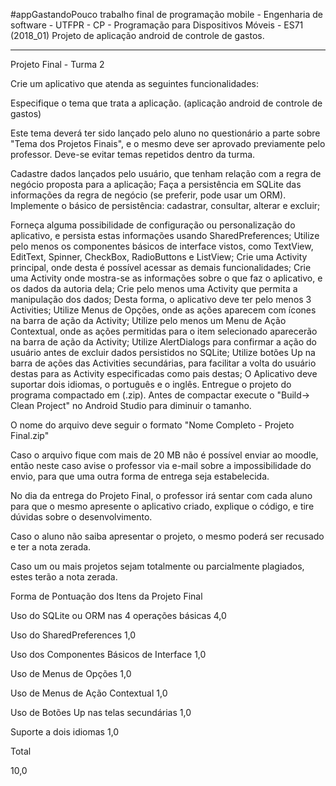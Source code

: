 #appGastandoPouco
trabalho final de  programação mobile - Engenharia de software - UTFPR - CP - Programação para Dispositivos Móveis - ES71 (2018_01) Projeto de aplicação android de controle de gastos.


-------------------------------------------------------------------------------------------------------------------------------------
Projeto Final - Turma 2

Crie um aplicativo que atenda as seguintes funcionalidades:

Especifique o tema que trata a aplicação. (aplicação android de controle de gastos)

Este tema deverá ter sido lançado pelo aluno no questionário a parte sobre "Tema dos Projetos Finais", e o mesmo deve ser aprovado previamente pelo professor. Deve-se evitar temas repetidos dentro da turma.

Cadastre dados lançados pelo usuário, que tenham relação com a regra de negócio proposta para a aplicação;
Faça a persistência em SQLite das informações da regra de negócio (se preferir, pode usar um ORM). Implemente o básico de persistência: cadastrar, consultar, alterar e excluir;

Forneça alguma possibilidade de configuração ou personalização do aplicativo, e persista estas informações usando SharedPreferences;
Utilize pelo menos os componentes básicos de interface vistos, como TextView, EditText, Spinner, CheckBox, RadioButtons e ListView;
Crie uma Activity principal, onde desta é possível acessar as demais funcionalidades;
Crie uma Activity onde mostra-se as informações sobre o que faz o aplicativo, e os dados da autoria dela;
Crie pelo menos uma Activity que permita a manipulação dos dados;
Desta forma, o aplicativo deve ter pelo menos 3 Activities;
Utilize Menus de Opções, onde as ações aparecem com ícones na barra de ação da Activity;
Utilize pelo menos um Menu de Ação Contextual, onde as ações permitidas para o item selecionado aparecerão na barra de ação da Activity;
Utilize AlertDialogs para confirmar a ação do usuário antes de excluir dados persistidos no SQLite;
Utilize botões Up na barra de ações das Activities secundárias, para facilitar a volta do usuário destas para as Activity especificadas como pais destas;
O Aplicativo deve suportar dois idiomas, o português e o inglês.
Entregue o projeto do programa compactado em (.zip). Antes de compactar execute o "Build-> Clean Project" no Android Studio para diminuir o tamanho.

O nome do arquivo deve seguir o formato "Nome Completo - Projeto Final.zip" 

Caso o arquivo fique com mais de 20 MB não é possível enviar ao moodle, então neste caso avise o professor via e-mail sobre a impossibilidade do envio, para que uma outra forma de entrega seja estabelecida.

No dia da entrega do Projeto Final, o professor irá sentar com cada aluno para que o mesmo apresente o aplicativo criado,  explique o código, e tire dúvidas sobre o desenvolvimento.

Caso o aluno não saiba apresentar o projeto, o mesmo poderá ser recusado e ter a nota zerada.

Caso um ou mais projetos sejam totalmente ou parcialmente plagiados, estes terão a nota zerada.



Forma de Pontuação dos Itens da Projeto Final

Uso do SQLite ou ORM nas 4 operações básicas 4,0

Uso do SharedPreferences	1,0

Uso dos Componentes Básicos de Interface	1,0

Uso de Menus de Opções	1,0

Uso de Menus de Ação Contextual	1,0

Uso de Botões Up nas telas secundárias	1,0

Suporte a dois idiomas	1,0

Total

10,0

